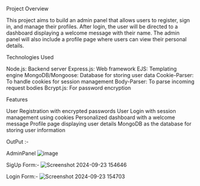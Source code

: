 Project Overview

This project aims to build an admin panel that allows users to register, sign in, and manage their profiles. After login, the user will be directed to a dashboard displaying a welcome message with their name. The admin panel will also include a profile page where users can view their personal details.

Technologies Used

Node.js: Backend server
Express.js: Web framework
EJS: Templating engine
MongoDB/Mongoose: Database for storing user data
Cookie-Parser: To handle cookies for session management
Body-Parser: To parse incoming request bodies
Bcrypt.js: For password encryption

Features

User Registration with encrypted passwords
User Login with session management using cookies
Personalized dashboard with a welcome message
Profile page displaying user details
MongoDB as the database for storing user information

OutPut :-

AdminPanel
![image](https://github.com/user-attachments/assets/44aad946-a1ed-488d-abe3-87662d9fc9fe)

SigUp Form:-
![Screenshot 2024-09-23 154646](https://github.com/user-attachments/assets/f94f3d55-db1f-4eb3-a025-f68ac65f8f9d)

Login Form:-
![Screenshot 2024-09-23 154703](https://github.com/user-attachments/assets/89def091-6566-4e7b-8524-5ba0ce22307b)


